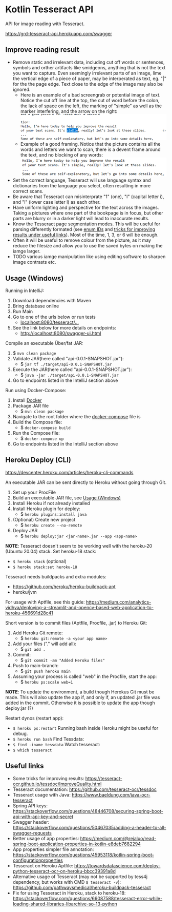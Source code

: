 # Kotlin Tesseract API

API for image reading with Tesseract.

https://grd-tesseract-api.herokuapp.com/swagger

## Improve reading result

- Remove static and irrelevant data, including cut off words or sentences, symbols and orther artifacts like smidgeons, anything that is not the text you want to capture. Even seemingly irrelevant parts of an image, lime the vertical edge of a piece of paper, may be interperated as text, eg. "|" for the the page edge. Text close to the edge of the image may also be ignored.
  - Here is an example of a bad screengrab or potential image of text. Notice the cut off line at the top, the cut of word before the colon, the lack of space on the left, the marking of "simple" as well as the marker interfering, and the arrow on the right: ![example-bad-framing](./docs/example-bad-text-frame.png)
  - Example of a good framing. Notice that the picture contains all the words and letters we want to scan, there is a devent frame around the text, and no blocking of any words: ![example-good-framing](./docs/example-good-text-frame.png)
- Set the correct language, Tesseract will use language syntax and dictionaries from the language you select, often resulting in more correct scans.
- Be aware that Tesseract can misinterprate "1" (one), "I" (capital letter i), and "l" (lower case letter l) as each other.
- Have uniform lighting and perspective for the text across the images. Taking a pictures where one part of the bookpage is in focus, but other parts are blurry or in a darker light will lead to inaccurate results.
- Know the Tesseract page segmentation modes. This will be useful for parsing differently formated (see [enum IDs](C:\Users\Alex5\Documents\GitHub\kotlin-tesseract-api\src\main\kotlin\com\tesseract\api\model) and [tricks for improving results under useful links](#useful-links)). Most of the time, 1, 3, or 6 will be enough.
- Often it will be useful to remove colour from the picture, as it may reduce the filesize and allow you to use the saved bytes on making the iamge larger.
- TODO various iamge manipulation like using editing software to sharpen image contrasts etc.

## Usage (Windows)

Running in IntelliJ:
1. Download dependencies with Maven
2. Bring database online
3. Run Main 
4. Go to one of the urls below or run tests
   - [localhost:8080/tesseract/...](localhost:8080/tesseract/)
5. See the link below for more details on endpoints:
   - [http://localhost:8080/swagger-ui.html](http://localhost:8080/swagger-ui.html)

Compile an executable Über/fat JAR:
1. $ `mvn clean package`
2. Validate JAR(here called "api-0.0.1-SNAPSHOT.jar"):
    - $ `jar tf ./target/api-0.0.1-SNAPSHOT.jar`
3. Execute the JAR(here called "api-0.0.1-SNAPSHOT.jar"):
    - $ `java -jar ./target/api-0.0.1-SNAPSHOT.jar`
4. Go to endpoints listed in the IntelliJ section above

Run using Docker-Compose:
1. Install [Docker](https://www.docker.com)
2. Package JAR file
   - $ `mvn clean package` 
3. Navigate to the root folder where the [docker-compose](./docker-compose.yml) file is
4. Build the Compose file:
   - $ `docker-compose build`
5. Run the Compose file:
   - $ `docker-compose up`
6. Go to endpoints listed in the IntelliJ section above

## Heroku Deploy (CLI)

https://devcenter.heroku.com/articles/heroku-cli-commands

An executable JAR can be sent directly to Heroku without going through Git.
1. Set up your ProcFile
1. Build an executable JAR file, see [Usage (Windows)](#usage-(windows))
1. Install Heroku if not already installed
1. Install Heroku plugin for deploy:
   - $ `heroku plugins:install java`
1. (Optional) Create new project
   - $ `heroku create --no-remote`
1. Deploy JAR
   - $ `heroku deploy:jar <jar-name>.jar --app <app-name>`

**NOTE**: Tesseract doesn't seem to be working well with the heroku-20 (Ubuntu 20.04) stack. 
Set heroku-18 stack:
- `$ heroku stack` (optional)
- `$ heroku stack:set heroku-18`

Tesseract needs buildpacks and extra modules:
- https://github.com/heroku/heroku-buildpack-apt
- heroku/jvm

For usage with Aptfile, see this guide: https://medium.com/analytics-vidhya/deploying-a-streamlit-and-opencv-based-web-application-to-heroku-456691d28c41
 
Short version is to commit files (Aptfile, Procfile, .jar) to Heroku Git:
1. Add Heroku Git remote:
   - $ `heroku git:remote -a <your app name>`
2. Add your files ("." will add all):
   - $ `git add .`
3. Commit:
   - $ `git commit -am "Added Heroku files"`
4. Push to main-branch:
   - $ `git push heroku main`
5. Assuming your process is called "web" in the Procfile, start the app:
   - $ `heroku ps:scale web=1`

**NOTE**: To update the environment, a build though Herokus Git must be made. This will also update the app if, and only if, an updated .jar file was added in the commit.
Otherwise it is possible to update the app though deploy:jar (?)

Restart dynos (restart app):
- `$ heroku ps:restart`
Running bash inside Heroku might be useful for debug.
- `$ heroku run bash`
Find Tessdata:
- `$ find -iname tessdata`
Watch tesseract:
- `$ which tesseract`

## Useful links

- Some tricks for improving results: https://tesseract-ocr.github.io/tessdoc/ImproveQuality.html
- Tesseract documentation: https://github.com/tesseract-ocr/tessdoc
- Tesseract usage with Java: https://www.baeldung.com/java-ocr-tesseract
- Spring API keys: https://stackoverflow.com/questions/48446708/securing-spring-boot-api-with-api-key-and-secret
- Swagger header: https://stackoverflow.com/questions/50467035/adding-a-header-to-all-swagger-requests
- Better usage of app properties: https://medium.com/@rejaluo/read-spring-boot-application-properties-in-kotlin-e8deb7682294
- App properties simpler file annotation: https://stackoverflow.com/questions/45953118/kotlin-spring-boot-configurationproperties
- Tesseract on Heroku Aptfile: https://towardsdatascience.com/deploy-python-tesseract-ocr-on-heroku-bbcc39391a8d
- Alternative usage of Tesseract (may not be supported by tess4j dependency, but works with CMD `$ tesseract -v`): https://github.com/pathwaysmedical/heroku-buildpack-tesseract
- Fix for using Tesseract in Heroku, stack to heroku-18: https://stackoverflow.com/questions/66087588/tesseract-error-while-loading-shared-libraries-libarchive-so-13-python